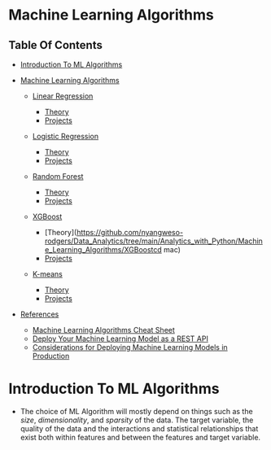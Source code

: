 # Machine Learning Algorithms

## Table Of Contents
- [Introduction To ML Algorithms](#Introduction-To-ML-Algorithms)

- [Machine Learning Algorithms]()
    - [Linear Regression]()
        - [Theory](https://github.com/nyangweso-rodgers/Data_Analytics/tree/main/Analytics_with_Python/Machine_Learning_Algorithms/Linear_Regression)
        - [Projects](https://drive.google.com/drive/folders/1PVpY9pUvuIfa94Aulzki-F--je51CJR1)

    - [Logistic Regression]()
        - [Theory](https://github.com/nyangweso-rodgers/Data_Analytics/tree/main/Analytics_with_Python/Machine_Learning_Algorithms/Logistics_Regression)
        - [Projects](https://drive.google.com/drive/folders/1HSqlYWTFcxQs2C1OqoSsh0FJ7xpPYIfD)

    - [Random Forest]()
        - [Theory](https://github.com/nyangweso-rodgers/Data_Analytics/tree/main/Analytics_with_Python/Machine_Learning_Algorithms/Random_Forest)
        - [Projects](https://drive.google.com/drive/folders/1eYc1gbXqnClcLi81iKoIHwdzhiUSdFnV)

    - [XGBoost]()
        - [Theory](https://github.com/nyangweso-rodgers/Data_Analytics/tree/main/Analytics_with_Python/Machine_Learning_Algorithms/XGBoostcd mac)
        - [Projects](https://drive.google.com/drive/folders/1n2H57zLdxSlFSx48ha-U8GlIZeaNevDx)

    - [K-means]()
        - [Theory](https://github.com/nyangweso-rodgers/Data_Analytics/tree/main/Analytics_with_Python/Machine_Learning_Algorithms/K_Means)
        - [Projects](https://drive.google.com/drive/folders/1QrWK99y1xxPqZsSvgiDXm9smhhtUOUqQ)

- [References]()
    - [Machine Learning Algorithms Cheat Sheet](https://towardsdatascience.com/machine-learning-algorithms-cheat-sheet-2f01d1d3aa37)
    - [Deploy Your Machine Learning Model as a REST API](https://towardsdatascience.com/deploy-your-machine-learning-model-as-a-rest-api-4fe96bf8ddcc)
    - [Considerations for Deploying Machine Learning Models in Production](https://towardsdatascience.com/considerations-for-deploying-machine-learning-models-in-production-89d38d96cc23)

# Introduction To ML Algorithms
* The choice of ML Algorithm will mostly depend on things such as the _size_, _dimensionality_, and _sparsity_ of the data. The target variable, the quality of the data and the interactions and statistical relationships that exist both within features and between the features and target variable.